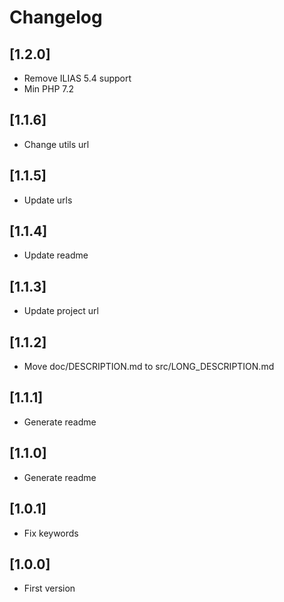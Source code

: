 # Changelog

## [1.2.0]
- Remove ILIAS 5.4 support
- Min PHP 7.2

## [1.1.6]
- Change utils url

## [1.1.5]
- Update urls

## [1.1.4]
- Update readme

## [1.1.3]
- Update project url

## [1.1.2]
- Move doc/DESCRIPTION.md to src/LONG_DESCRIPTION.md

## [1.1.1]
- Generate readme

## [1.1.0]
- Generate readme

## [1.0.1]
- Fix keywords

## [1.0.0]
- First version

